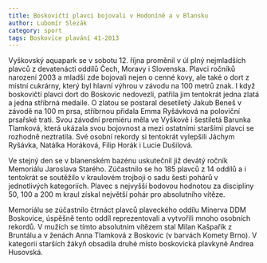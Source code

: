```yaml
---
title: Boskovičtí plavci bojovali v Hodoníně a v Blansku
author: Lubomír Slezák
category: sport
tags: Boskovice plavání 41-2013
---
```


Vyškovský aquapark se v sobotu 12. října proměnil v úl plný nejmladších plavců z devatenácti oddílů Čech, Moravy i Slovenska. Plavci ročníků narození 2003 a mladší zde bojovali nejen o cenné kovy, ale také o dort z místní cukrárny, který byl hlavní výhrou v závodu na 100 metrů znak. I když boskovičtí plavci dort do Boskovic nedovezli, patřila jim tentokrát jedna zlatá a jedna stříbrná medaile. O zlatou se postaral desetiletý Jakub Beneš v závodě na 100 m prsa, stříbrnou přidala Emma Ryšávková na poloviční prsařské trati. Svou závodní premiéru měla ve Vyškově i šestiletá Barunka Tlamková, která ukázala svou bojovnost a mezi ostatními staršími plavci se rozhodně neztratila. Své osobní rekordy si tentokrát vylepšili Jáchym Ryšávka, Natálka Horáková, Filip Horák i Lucie Dušilová.

Ve stejný den se v blanenském bazénu uskutečnil již devátý ročník Memoriálu Jaroslava Starého. Zúčastnilo se ho 185 plavců z 14 oddílů a i tentokrát se soutěžilo v kraulovém trojboji o sadu šesti pohárů v jednotlivých kategoriích. Plavec s nejvyšší bodovou hodnotou za disciplíny 50, 100 a 200 m kraul získal největší pohár pro absolutního vítěze.

Memoriálu se zúčastnilo čtrnáct plavců plaveckého oddílu Minerva DDM Boskovice, úspěšně tento oddíl reprezentovali a vytvořili mnoho osobních rekordů. V mužích se tímto absolutním vítězem stal Milan Kašpařík z Bruntálu a v ženách Anna Tlamková z Boskovic (v barvách Komety Brno). V kategorii starších žákyň obsadila druhé místo boskovická plavkyně Andrea Husovská.